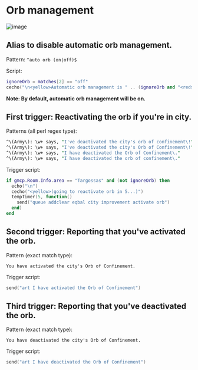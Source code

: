 Orb management
=====

![image](https://user-images.githubusercontent.com/76885241/148113605-ca11dd09-ab8b-472b-acd8-772d83c60086.png)


Alias to disable automatic orb management.
--

Pattern: `^auto orb (on|off)$`

Script:
```lua
ignoreOrb = matches[2] == "off"
cecho("\n<yellow>Automatic orb management is " .. (ignoreOrb and "<red>off" or "<green>on") .. ".")
```
**Note: By default, automatic orb management will be on.**

First trigger: Reactivating the orb if you're in city.
--

Patterns (all perl regex type):
```pl
^\(Army\): \w+ says, "I've deactivated the city's orb of confinement\!"$
^\(Army\): \w+ says, "I've deactivated the city's Orb of Confinement\!"$
^\(Army\): \w+ says, "I have deactivated the Orb of Confinement\."
^\(Army\): \w+ says, "I have deactivated the orb of confinement\."
```

Trigger script:
```lua
if gmcp.Room.Info.area == "Targossas" and (not ignoreOrb) then
  echo("\n")
  cecho("<yellow>(going to reactivate orb in 5...)")
  tempTimer(5, function()
    send("queue addclear eqbal city improvement activate orb")
  end)
end
```

Second trigger: Reporting that you've activated the orb.
--

Pattern (exact match type):
```
You have activated the city's Orb of Confinement.
```

Trigger script:
```lua
send("art I have activated the Orb of Confinement")
```

Third trigger: Reporting that you've deactivated the orb.
--

Pattern (exact match type):
```
You have deactivated the city's Orb of Confinement.
```

Trigger script:
```lua
send("art I have deactivated the Orb of Confinement")
```
